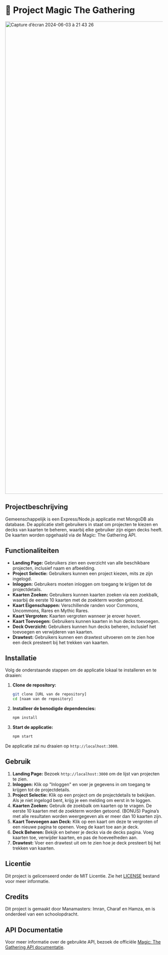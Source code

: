 #  🧌 Project Magic The Gathering

<img width="1512" alt="Capture d’écran 2024-06-03 à 21 43 26" src="https://github.com/HamzaChl/manamasters-WPL/assets/91462821/3c92550f-81dd-446a-8b26-fac9f54d49c8">

## Projectbeschrijving

Gemeenschappelijk is een Express/Node.js applicatie met MongoDB als database. De applicatie stelt gebruikers in staat om projecten te kiezen en decks van kaarten te beheren, waarbij elke gebruiker zijn eigen decks heeft. De kaarten worden opgehaald via de Magic: The Gathering API.

## Functionaliteiten

- **Landing Page:** Gebruikers zien een overzicht van alle beschikbare projecten, inclusief naam en afbeelding.
- **Project Selectie:** Gebruikers kunnen een project kiezen, mits ze zijn ingelogd.
- **Inloggen:** Gebruikers moeten inloggen om toegang te krijgen tot de projectdetails.
- **Kaarten Zoeken:** Gebruikers kunnen kaarten zoeken via een zoekbalk, waarbij de eerste 10 kaarten met de zoekterm worden getoond.
- **Kaart Eigenschappen:** Verschillende randen voor Commons, Uncommons, Rares en Mythic Rares.
- **Kaart Vergroten:** Kaarten vergroten wanneer je erover hovert.
- **Kaart Toevoegen:** Gebruikers kunnen kaarten in hun decks toevoegen.
- **Deck Overzicht:** Gebruikers kunnen hun decks beheren, inclusief het toevoegen en verwijderen van kaarten.
- **Drawtest:** Gebruikers kunnen een drawtest uitvoeren om te zien hoe een deck presteert bij het trekken van kaarten.

## Installatie

Volg de onderstaande stappen om de applicatie lokaal te installeren en te draaien:

1. **Clone de repository:**
    ```bash
    git clone [URL van de repository]
    cd [naam van de repository]
    ```

2. **Installeer de benodigde dependencies:**
    ```bash
    npm install
    ```

3. **Start de applicatie:**
    ```bash
    npm start
    ```

De applicatie zal nu draaien op `http://localhost:3000`.

## Gebruik

1. **Landing Page:** Bezoek `http://localhost:3000` om de lijst van projecten te zien.
2. **Inloggen:** Klik op "Inloggen" en voer je gegevens in om toegang te krijgen tot de projectdetails.
3. **Project Selectie:** Klik op een project om de projectdetails te bekijken. Als je niet ingelogd bent, krijg je een melding om eerst in te loggen.
4. **Kaarten Zoeken:** Gebruik de zoekbalk om kaarten op te vragen. De eerste 10 kaarten met de zoekterm worden getoond. (BONUS) Pagina’s met alle resultaten worden weergegeven als er meer dan 10 kaarten zijn.
5. **Kaart Toevoegen aan Deck:** Klik op een kaart om deze te vergroten of een nieuwe pagina te openen. Voeg de kaart toe aan je deck.
6. **Deck Beheren:** Bekijk en beheer je decks via de decks pagina. Voeg kaarten toe, verwijder kaarten, en pas de hoeveelheden aan.
7. **Drawtest:** Voer een drawtest uit om te zien hoe je deck presteert bij het trekken van kaarten.


## Licentie

Dit project is gelicenseerd onder de MIT Licentie. Zie het [LICENSE](LICENSE) bestand voor meer informatie.

## Credits

Dit project is gemaakt door Manamasters: Imran, Charaf en Hamza, en is onderdeel van een schoolopdracht.

## API Documentatie

Voor meer informatie over de gebruikte API, bezoek de officiële [Magic: The Gathering API documentatie](https://api.magicthegathering.io/v1/cards).

